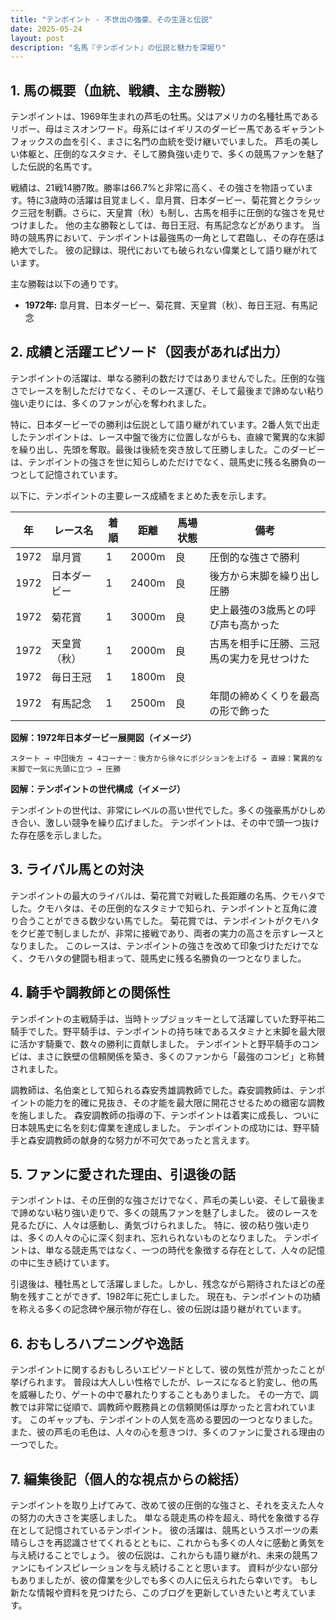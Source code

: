 ```yaml
---
title: "テンポイント - 不世出の強豪、その生涯と伝説"
date: 2025-05-24
layout: post
description: "名馬『テンポイント』の伝説と魅力を深堀り"
---
```


## 1. 馬の概要（血統、戦績、主な勝鞍）

テンポイントは、1969年生まれの芦毛の牡馬。父はアメリカの名種牡馬であるリボー、母はミスオンワード。母系にはイギリスのダービー馬であるギャラントフォックスの血を引く、まさに名門の血統を受け継いでいました。  芦毛の美しい体躯と、圧倒的なスタミナ、そして勝負強い走りで、多くの競馬ファンを魅了した伝説的名馬です。

戦績は、21戦14勝7敗。勝率は66.7%と非常に高く、その強さを物語っています。特に3歳時の活躍は目覚ましく、皐月賞、日本ダービー、菊花賞とクラシック三冠を制覇。さらに、天皇賞（秋）も制し、古馬を相手に圧倒的な強さを見せつけました。  他の主な勝鞍としては、毎日王冠、有馬記念などがあります。  当時の競馬界において、テンポイントは最強馬の一角として君臨し、その存在感は絶大でした。  彼の記録は、現代においても破られない偉業として語り継がれています。

主な勝鞍は以下の通りです。

* **1972年:** 皐月賞、日本ダービー、菊花賞、天皇賞（秋）、毎日王冠、有馬記念


## 2. 成績と活躍エピソード（図表があれば出力）

テンポイントの活躍は、単なる勝利の数だけではありませんでした。圧倒的な強さでレースを制しただけでなく、そのレース運び、そして最後まで諦めない粘り強い走りには、多くのファンが心を奪われました。

特に、日本ダービーでの勝利は伝説として語り継がれています。2番人気で出走したテンポイントは、レース中盤で後方に位置しながらも、直線で驚異的な末脚を繰り出し、先頭を奪取。最後は後続を突き放して圧勝しました。このダービーは、テンポイントの強さを世に知らしめただけでなく、競馬史に残る名勝負の一つとして記憶されています。

以下に、テンポイントの主要レース成績をまとめた表を示します。

| 年 | レース名          | 着順 | 距離 | 馬場状態 | 備考                                  |
|---|-------------------|-----|------|----------|---------------------------------------|
| 1972 | 皐月賞            | 1   | 2000m | 良       | 圧倒的な強さで勝利                     |
| 1972 | 日本ダービー        | 1   | 2400m | 良       | 後方から末脚を繰り出し圧勝             |
| 1972 | 菊花賞            | 1   | 3000m | 良       | 史上最強の3歳馬との呼び声も高かった     |
| 1972 | 天皇賞（秋）      | 1   | 2000m | 良       | 古馬を相手に圧勝、三冠馬の実力を見せつけた |
| 1972 | 毎日王冠          | 1   | 1800m | 良       |                                       |
| 1972 | 有馬記念          | 1   | 2500m | 良       | 年間の締めくくりを最高の形で飾った       |


**図解：1972年日本ダービー展開図（イメージ）**

```
スタート → 中団後方 → 4コーナー：後方から徐々にポジションを上げる → 直線：驚異的な末脚で一気に先頭に立つ → 圧勝
```

**図解：テンポイントの世代構成（イメージ）**

テンポイントの世代は、非常にレベルの高い世代でした。多くの強豪馬がひしめき合い、激しい競争を繰り広げました。  テンポイントは、その中で頭一つ抜けた存在感を示しました。


## 3. ライバル馬との対決

テンポイントの最大のライバルは、菊花賞で対戦した長距離の名馬、クモハタでした。クモハタは、その圧倒的なスタミナで知られ、テンポイントと互角に渡り合うことができる数少ない馬でした。  菊花賞では、テンポイントがクモハタをクビ差で制しましたが、非常に接戦であり、両者の実力の高さを示すレースとなりました。  このレースは、テンポイントの強さを改めて印象づけただけでなく、クモハタの健闘も相まって、競馬史に残る名勝負の一つとなりました。


## 4. 騎手や調教師との関係性

テンポイントの主戦騎手は、当時トップジョッキーとして活躍していた野平祐二騎手でした。野平騎手は、テンポイントの持ち味であるスタミナと末脚を最大限に活かす騎乗で、数々の勝利に貢献しました。  テンポイントと野平騎手のコンビは、まさに鉄壁の信頼関係を築き、多くのファンから「最強のコンビ」と称賛されました。

調教師は、名伯楽として知られる森安秀雄調教師でした。森安調教師は、テンポイントの能力を的確に見抜き、その才能を最大限に開花させるための緻密な調教を施しました。  森安調教師の指導の下、テンポイントは着実に成長し、ついに日本競馬史に名を刻む偉業を達成しました。  テンポイントの成功には、野平騎手と森安調教師の献身的な努力が不可欠であったと言えます。


## 5. ファンに愛された理由、引退後の話

テンポイントは、その圧倒的な強さだけでなく、芦毛の美しい姿、そして最後まで諦めない粘り強い走りで、多くの競馬ファンを魅了しました。  彼のレースを見るたびに、人々は感動し、勇気づけられました。  特に、彼の粘り強い走りは、多くの人々の心に深く刻まれ、忘れられないものとなりました。  テンポイントは、単なる競走馬ではなく、一つの時代を象徴する存在として、人々の記憶の中に生き続けています。

引退後は、種牡馬として活躍しました。しかし、残念ながら期待されたほどの産駒を残すことができず、1982年に死亡しました。  現在も、テンポイントの功績を称える多くの記念碑や展示物が存在し、彼の伝説は語り継がれています。


## 6. おもしろハプニングや逸話

テンポイントに関するおもしろいエピソードとして、彼の気性が荒かったことが挙げられます。  普段は大人しい性格でしたが、レースになると豹変し、他の馬を威嚇したり、ゲートの中で暴れたりすることもありました。  その一方で、調教では非常に従順で、調教師や厩務員との信頼関係は厚かったと言われています。  このギャップも、テンポイントの人気を高める要因の一つとなりました。  また、彼の芦毛の毛色は、人々の心を惹きつけ、多くのファンに愛される理由の一つでした。


## 7. 編集後記（個人的な視点からの総括）

テンポイントを取り上げてみて、改めて彼の圧倒的な強さと、それを支えた人々の努力の大きさを実感しました。  単なる競走馬の枠を超え、時代を象徴する存在として記憶されているテンポイント。  彼の活躍は、競馬というスポーツの素晴らしさを再認識させてくれるとともに、これからも多くの人々に感動と勇気を与え続けることでしょう。  彼の伝説は、これからも語り継がれ、未来の競馬ファンにもインスピレーションを与え続けることと思います。  資料が少ない部分もありましたが、彼の偉業を少しでも多くの人に伝えられたら幸いです。  もし新たな情報や資料を見つけたら、このブログを更新していきたいと考えています。
